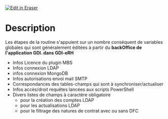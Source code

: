 <p><a target="_blank" href="https://app.eraser.io/workspace/JizkDt37OQsUDhR6Aeqg" id="edit-in-eraser-github-link"><img alt="Edit in Eraser" src="https://firebasestorage.googleapis.com/v0/b/second-petal-295822.appspot.com/o/images%2Fgithub%2FOpen%20in%20Eraser.svg?alt=media&amp;token=968381c8-a7e7-472a-8ed6-4a6626da5501"></a></p>

# Description
Les étapes de la routine s'appuient sur un nombre conséquent de variables globales qui sont généralement éditées à partir du **backOffice de l'application GDI. dans GDI-eRH﻿**

- Infos Licence du plugin MBS
- Infos connexion LDAP
- infos connexion MongoDB
- Infos autorisations envoi mail SMTP
- Correspondances des tables-champs qui sont à synchroniser/actualiser
- Infos accès/droit requêtes lancées aux scripts PowerShell
- Divers listes de champs à caractère obligatoire
    - pour la création des comptes LDAP
    - pour les actualisations LDAP
    - pour le filtrage des natures de contrat avec ou sans DFC




<!--- Eraser file: https://app.eraser.io/workspace/JizkDt37OQsUDhR6Aeqg --->